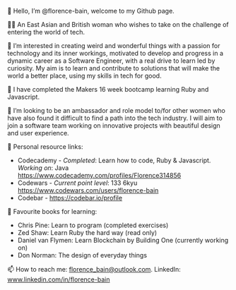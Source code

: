 

👋 Hello, I’m @florence-bain, welcome to my Github page.

:woman_technologist: An East Asian and British woman who wishes to take on the challenge of entering the world of tech. 

👀 I’m interested in creating weird and wonderful things with a passion for technology and its inner workings, motivated to develop and progress in a dynamic career as a Software Engineer, with a real drive to learn led by curiosity. My aim is to learn and contribute to solutions that will make the world a better place, using my skills in tech for good.

🌱 I have completed the Makers 16 week bootcamp learning Ruby and Javascript.

💞️ I’m looking to be an ambassador and role model to/for other women who have also found it difficult to find a path into the tech industry. I will aim to join a software team working on innovative projects with beautiful design and user experience.

🔗 Personal resource links:
- Codecademy - *Completed*: Learn how to code, Ruby & Javascript. *Working on*: Java https://www.codecademy.com/profiles/Florence314856
- Codewars - *Current point level*: 133 6kyu https://www.codewars.com/users/florence-bain
- Codebar - https://codebar.io/profile

📙 Favourite books for learning:
- Chris Pine: Learn to program (completed exercises)
- Zed Shaw: Learn Ruby the hard way (read only)
- Daniel van Flymen: Learn Blockchain by Building One (currently working on)
- Don Norman: The design of everyday things

📫 How to reach me: florence_bain@outlook.com.
  LinkedIn: www.linkedin.com/in/florence-bain
